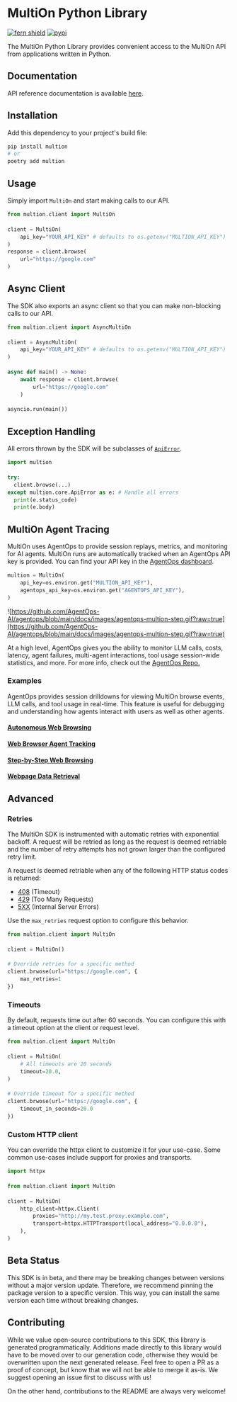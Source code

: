 # MultiOn Python Library

[![fern shield](https://img.shields.io/badge/%F0%9F%8C%BF-SDK%20generated%20by%20Fern-brightgreen)](https://github.com/fern-api/fern)
[![pypi](https://img.shields.io/pypi/v/multion.svg)](https://pypi.python.org/pypi/multion)

The MultiOn Python Library provides convenient access to the MultiOn API from applications written in Python.

## Documentation

API reference documentation is available [here](https://multion.docs.buildwithfern.com/).

## Installation
Add this dependency to your project's build file:

```bash
pip install multion
# or
poetry add multion
```

## Usage
Simply import `MultiOn` and start making calls to our API. 

```python
from multion.client import MultiOn

client = MultiOn(
    api_key="YOUR_API_KEY" # defaults to os.getenv("MULTION_API_KEY")
)
response = client.browse(
    url="https://google.com"
)
```

## Async Client

The SDK also exports an async client so that you can make non-blocking
calls to our API. 

```python
from multion.client import AsyncMultiOn

client = AsyncMultiOn(
    api_key="YOUR_API_KEY" # defaults to os.getenv("MULTION_API_KEY")
)

async def main() -> None:
    await response = client.browse(
        url="https://google.com"
    )

asyncio.run(main())
```

## Exception Handling
All errors thrown by the SDK will be subclasses of [`ApiError`](./src/multion/core/api_error.py).

```python
import multion

try:
  client.browse(...)
except multion.core.ApiError as e: # Handle all errors
  print(e.status_code)
  print(e.body)
```

## MultiOn Agent Tracing
MultiOn uses AgentOps to provide session replays, metrics, and monitoring for AI agents. MultiOn runs are automatically tracked when an AgentOps API key is provided. You can find your API key in the [AgentOps dashboard](https://app.agentops.ai/).

```python
multion = MultiOn(
    api_key=os.environ.get("MULTION_API_KEY"),
    agentops_api_key=os.environ.get("AGENTOPS_API_KEY"),
)
```

![https://github.com/AgentOps-AI/agentops/blob/main/docs/images/agentops-multion-step.gif?raw=true](https://github.com/AgentOps-AI/agentops/blob/main/docs/images/agentops-multion-step.gif?raw=true)

At a high level, AgentOps gives you the ability to monitor LLM calls, costs, latency, agent failures, multi-agent interactions, tool usage session-wide statistics, and more. For more info, check out the [AgentOps Repo.](https://github.com/AgentOps-AI/agentops/)

### Examples

AgentOps provides session drilldowns for viewing MultiOn browse events, LLM calls, and tool usage in real-time. This feature is useful for debugging and understanding how agents interact with users as well as other agents.

#### [Autonomous Web Browsing](https://github.com/AgentOps-AI/agentops/blob/main/examples/multion/Autonomous_web_browsing.ipynb)

#### [Web Browser Agent Tracking](https://github.com/AgentOps-AI/agentops/blob/main/examples/multion/Sample_browsing_agent.ipynb)

#### [Step-by-Step Web Browsing](https://github.com/AgentOps-AI/agentops/blob/main/examples/multion/Step_by_step_web_browsing.ipynb)

#### [Webpage Data Retrieval](https://github.com/AgentOps-AI/agentops/blob/main/examples/multion/Webpage_data_retrieval.ipynb)

## Advanced

### Retries
The MultiOn SDK is instrumented with automatic retries with exponential backoff. A request will be
retried as long as the request is deemed retriable and the number of retry attempts has not grown larger
than the configured retry limit.

A request is deemed retriable when any of the following HTTP status codes is returned:

- [408](https://developer.mozilla.org/en-US/docs/Web/HTTP/Status/408) (Timeout)
- [429](https://developer.mozilla.org/en-US/docs/Web/HTTP/Status/429) (Too Many Requests)
- [5XX](https://developer.mozilla.org/en-US/docs/Web/HTTP/Status/500) (Internal Server Errors)
  
Use the `max_retries` request option to configure this behavior. 

```python
from multion.client import MultiOn

client = MultiOn()

# Override retries for a specific method
client.brwose(url="https://google.com", {
    max_retries=1
})
```

### Timeouts
By default, requests time out after 60 seconds. You can configure this with a 
timeout option at the client or request level.

```python
from multion.client import MultiOn

client = MultiOn(
    # All timeouts are 20 seconds
    timeout=20.0,
)

# Override timeout for a specific method
client.brwose(url="https://google.com", {
    timeout_in_seconds=20.0
})
```

### Custom HTTP client
You can override the httpx client to customize it for your use-case. Some common use-cases 
include support for proxies and transports.

```python
import httpx

from multion.client import MultiOn

client = MultiOn(
    http_client=httpx.Client(
        proxies="http://my.test.proxy.example.com",
        transport=httpx.HTTPTransport(local_address="0.0.0.0"),
    ),
)
```

## Beta Status

This SDK is in beta, and there may be breaking changes between versions without a major 
version update. Therefore, we recommend pinning the package version to a specific version. 
This way, you can install the same version each time without breaking changes.

## Contributing

While we value open-source contributions to this SDK, this library is generated programmatically. 
Additions made directly to this library would have to be moved over to our generation code, 
otherwise they would be overwritten upon the next generated release. Feel free to open a PR as
a proof of concept, but know that we will not be able to merge it as-is. We suggest opening 
an issue first to discuss with us!

On the other hand, contributions to the README are always very welcome!
